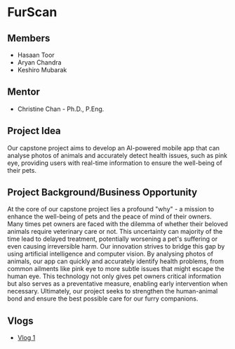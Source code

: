 # FurScan

## Members
* Hasaan Toor
* Aryan Chandra
* Keshiro Mubarak

## Mentor
* Christine Chan - Ph.D., P.Eng.

## Project Idea
Our capstone project aims to develop an AI-powered mobile app that can analyse photos of animals and accurately detect health issues, such as pink eye, providing users with real-time information to ensure the well-being of their pets.

## Project Background/Business Opportunity
At the core of our capstone project lies a profound "why" - a mission to enhance the well-being of pets and the peace of mind of their owners. Many times pet owners are faced with the dilemma of whether their beloved animals require veterinary care or not. This uncertainty can majority of the time lead to delayed treatment, potentially worsening a pet's suffering or even causing irreversible harm. Our innovation strives to bridge this gap by using artificial intelligence and computer vision. By analysing photos of animals, our app can quickly and accurately identify health problems, from common ailments like pink eye to more subtle issues that might escape the human eye. This technology not only gives pet owners critical information but also serves as a preventative measure, enabling early intervention when necessary. Ultimately, our project seeks to strengthen the human-animal bond and ensure the best possible care for our furry companions.

## Vlogs
* [Vlog 1]()
